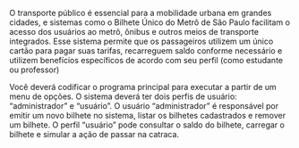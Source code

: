 O transporte público é essencial para a mobilidade urbana em grandes cidades, e sistemas
como o Bilhete Único do Metrô de São Paulo facilitam o acesso dos usuários ao metrô,
ônibus e outros meios de transporte integrados. Esse sistema permite que os passageiros
utilizem um único cartão para pagar suas tarifas, recarreguem saldo conforme necessário e
utilizem benefícios específicos de acordo com seu perfil (como estudante ou professor)

Você deverá codificar o programa principal para executar a partir de um menu de opções. O 
sistema deverá ter dois perfis de usuário: “administrador” e “usuário”. O usuário 
“administrador” é responsável por emitir um novo bilhete no sistema, listar os bilhetes 
cadastrados e remover um bilhete. O perfil “usuário” pode consultar o saldo do bilhete, 
carregar o bilhete e simular a ação de passar na catraca.
